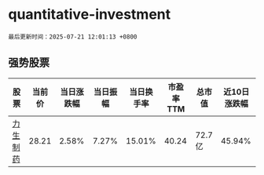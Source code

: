 # quantitative-investment

`最后更新时间：2025-07-21 12:01:13 +0800`

## 强势股票

|股票|当前价|当日涨跌幅|当日振幅|当日换手率|市盈率TTM|总市值|近10日涨跌幅|
|----|----|----|----|----|----|----|----|
|[力生制药](https://xueqiu.com/S/SZ002393)|28.21|2.58%|7.27%|15.01%|40.24|72.7亿|45.94%|
